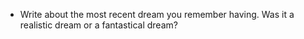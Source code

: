 - Write about the most recent dream you remember having. Was it a realistic dream or a fantastical dream?